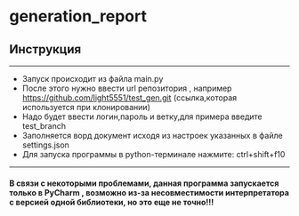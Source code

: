 # generation_report
## Инструкция
***
* Запуск происходит из файла main.py 
* После этого нужно ввести url репозитория , например https://github.com/light5551/test_gen.git (ссылка,которая используется при клонировании)
* Надо будет ввести логин,пароль и ветку,для примера введите test_branch
* Заполняется ворд документ исходя из настроек указанных в файле settings.json
* Для запуска программы в python-терминале нажмите: ctrl+shift+f10
____________________
#### В связи с некоторыми проблемами, данная программа запускается только в PyCharm , возможно из-за несовместимости интерпретатора с версией одной библиотеки, но это еще не точно!!!
